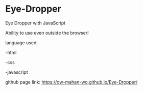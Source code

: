 # Eye-Dropper
Eye Dropper with JavaScript

Ability to use even outside the browser!

language used:

-html

-css

-javascript

github page link:
https://ow-mahan-wo.github.io/Eye-Dropper/

